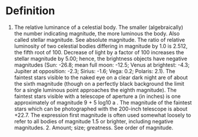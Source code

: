 # Definition

1.  The relative luminance of a celestial body. The smaller
    (algebraically) the number indicating magnitude, the more luminous
    the body. Also called stellar magnitude. See absolute magnitude. The
    ratio of relative luminosity of two celestial bodies differing in
    magnitude by 1.0 is 2.512, the fifth root of 100. Decrease of light
    by a factor of 100 increases the stellar magnitude by 5.00; hence,
    the brightness objects have negative magnitudes (Sun: -26.8; mean
    full moon: -12.5; Venus at brightest: -4.3; Jupiter at opposition:
    -2.3; Sirius: -1.6; Vega: 0.2; Polaris: 2.1). The faintest stars
    visible to the naked eye on a clear dark night are of about the
    sixth magnitude (though on a perfectly black background the limit
    for a single luminous point approaches the eighth magnitude). The
    faintest stars visible with a telescope of aperture a (in inches) is
    one approximately of magnitude 9 + 5 log10 a . The magnitude of the
    faintest stars which can be photographed with the 200-inch telescope
    is about +22.7. The expression first magnitude is often used
    somewhat loosely to refer to all bodies of magnitude 1.5 or
    brighter, including negative magnitudes. 2. Amount; size; greatness.
    See order of magnitude.
